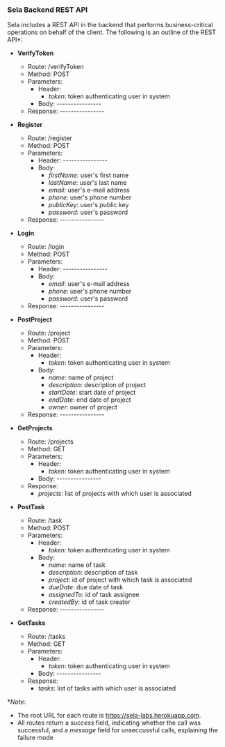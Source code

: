 ### Sela Backend REST API
Sela includes a REST API in the backend that performs business-critical operations on behalf of the client. The following is an outline of the REST API\*:

- **VerifyToken**
  - Route: /verifyToken
  - Method: POST
  - Parameters:
    - Header:
      - *token*: token authenticating user in system
    - Body: ----------------
  - Response: ----------------

- **Register**
  - Route: /register
  - Method: POST
  - Parameters:
    - Header: ----------------
    - Body:
      - *firstName*: user's first name
      - *lastName*: user's last name
      - *email*: user's e-mail address
      - *phone*: user's phone number
      - *publicKey*: user's public key
      - *password*: user's password
  - Response: ----------------

- **Login**
  - Route: /login
  - Method: POST
  - Parameters:
    - Header: ----------------
    - Body:
      - *email*: user's e-mail address
      - *phone*: user's phone number
      - *password*: user's password
  - Response: ----------------

- **PostProject**
  - Route: /project
  - Method: POST
  - Parameters:
    - Header:
      - *token*: token authenticating user in system
    - Body:
      - *name*: name of project
      - *description*: description of project
      - *startDate*: start date of project
      - *endDate*: end date of project
      - *owner*: owner of project
  - Response: ----------------

- **GetProjects**
  - Route: /projects
  - Method: GET
  - Parameters:
    - Header:
      - *token*: token authenticating user in system
    - Body: ----------------
  - Response:
    - *projects*: list of projects with which user is associated

- **PostTask**
  - Route: /task
  - Method: POST
  - Parameters:
    - Header:
      - *token*: token authenticating user in system
    - Body: 
      - *name*: name of task
      - *description*: description of task
      - *project*: id of project with which task is associated
      - *dueDate*: due date of task 
      - *assignedTo*: id of task assignee
      - *createdBy*: id of task creator
  - Response: ----------------

- **GetTasks**
  - Route: /tasks
  - Method: GET
  - Parameters:
    - Header:
      - *token*: token authenticating user in system
    - Body: ----------------
  - Response:
    - *tasks*: list of tasks with which user is associated

\**Note*:
- The root URL for each route is https://sela-labs.herokuapp.com.
- All routes return a *success* field, indicating whether the call was successful, and a *message* field for unseccussful calls, explaining the failure mode
